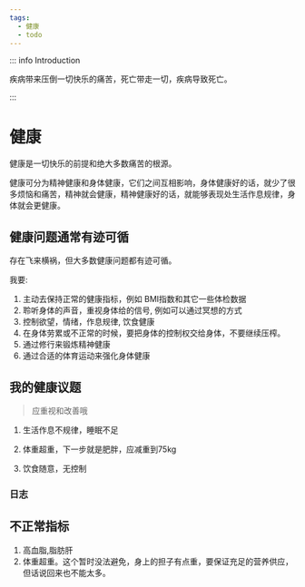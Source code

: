 ```yaml
---
tags:
  - 健康
  - todo
---
```


::: info Introduction

疾病带来压倒一切快乐的痛苦，死亡带走一切，疾病导致死亡。

:::

# 健康

健康是一切快乐的前提和绝大多数痛苦的根源。

健康可分为精神健康和身体健康，它们之间互相影响，身体健康好的话，就少了很多烦恼和痛苦，精神就会健康，精神健康好的话，就能够表现处生活作息规律，身体就会更健康。


## 健康问题通常有迹可循

存在飞来横祸，但大多数健康问题都有迹可循。

我要:

1. 主动去保持正常的健康指标，例如 BMI指数和其它一些体检数据
2. 聆听身体的声音，重视身体给的信号, 例如可以通过冥想的方式
3. 控制欲望，情绪，作息规律, 饮食健康
4. 在身体劳累或不正常的时候，要把身体的控制权交给身体，不要继续压榨。
5. 通过修行来锻炼精神健康
6. 通过合适的体育运动来强化身体健康


## 我的健康议题

> 应重视和改善哦

1. 生活作息不规律，睡眠不足

2. 体重超重，下一步就是肥胖，应减重到75kg

3. 饮食随意，无控制

### 日志



## 不正常指标

1. 高血脂,脂肪肝
2. 体重超重。这个暂时没法避免，身上的担子有点重，要保证充足的营养供应，但话说回来也不能太多。
